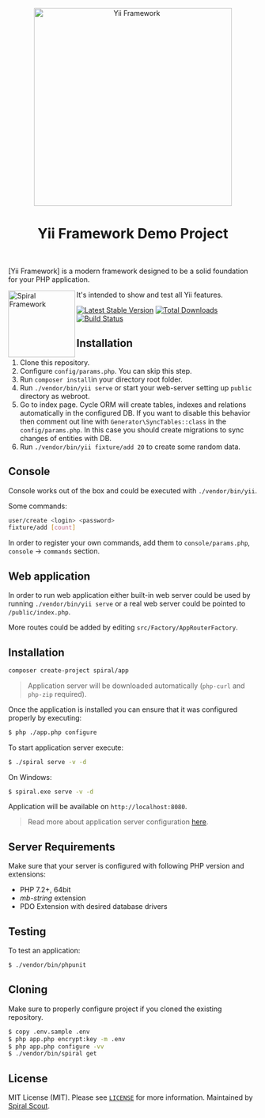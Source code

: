 <p align="center">
    <a href="http://www.yiiframework.com/" target="_blank">
        <img src="https://www.yiiframework.com/files/logo/yii.png" width="400" alt="Yii Framework" />
    </a>
    <h1 align="center">Yii Framework Demo Project</h1>
    <br>
</p>

[Yii Framework] is a modern framework designed to be a solid foundation for your PHP application.

<img src="https://user-images.githubusercontent.com/796136/67560465-9d827780-f723-11e9-91ac-9b2fafb027f2.png" height="135px" alt="Spiral Framework" align="left"/>

It's intended to show and test all Yii features.

[![Latest Stable Version](https://poser.pugx.org/yiisoft/yii-demo/v/stable.png)](https://packagist.org/packages/yiisoft/yii-demo)
[![Total Downloads](https://poser.pugx.org/yiisoft/yii-demo/downloads.png)](https://packagist.org/packages/yiisoft/yii-demo)
[![Build Status](https://travis-ci.com/yiisoft/yii-demo.svg?branch=master)](https://travis-ci.com/yiisoft/yii-demo)

## Installation

1. Clone this repository.
2. Configure `config/params.php`. You can skip this step.
3. Run `composer install`in your directory root folder.
4. Run `./vendor/bin/yii serve` or start your web-server setting up `public` directory as webroot.
5. Go to index page. Cycle ORM will create tables, indexes and relations automatically in the configured DB.
  If you want to disable this behavior then comment out line with `Generator\SyncTables::class` in the `config/params.php`.
  In this case you should create migrations to sync changes of entities with DB.
 6. Run `./vendor/bin/yii fixture/add 20` to create some random data.

## Console

Console works out of the box and could be executed with `./vendor/bin/yii`.

Some commands:

```bash
user/create <login> <password>
fixture/add [count]
```

In order to register your own commands, add them to `console/params.php`, `console` → `commands` section.

## Web application

In order to run web application either built-in web server could be used by running `./vendor/bin/yii serve` or a
real web server could be pointed to `/public/index.php`.

More routes could be added by editing `src/Factory/AppRouterFactory`.

## Installation

```bash
composer create-project spiral/app
```

> Application server will be downloaded automatically (`php-curl` and `php-zip` required).

Once the application is installed you can ensure that it was configured properly by executing:

```bash
$ php ./app.php configure
```

To start application server execute:

```bash
$ ./spiral serve -v -d
```

On Windows:

```bash
$ spiral.exe serve -v -d
```

Application will be available on `http://localhost:8080`.

> Read more about application server configuration [here](https://roadrunner.dev/docs).

## Server Requirements

Make sure that your server is configured with following PHP version and extensions:
* PHP 7.2+, 64bit
* *mb-string* extension
* PDO Extension with desired database drivers

## Testing

To test an application:

```bash
$ ./vendor/bin/phpunit
```

## Cloning

Make sure to properly configure project if you cloned the existing repository.

```bash
$ copy .env.sample .env
$ php app.php encrypt:key -m .env
$ php app.php configure -vv
$ ./vendor/bin/spiral get
```

## License

MIT License (MIT). Please see [`LICENSE`](./LICENSE) for more information. Maintained by [Spiral Scout](https://spiralscout.com).
